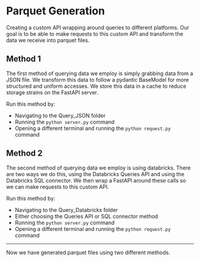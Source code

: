 # Parquet Generation

Creating a custom API wrapping around queries to different platforms. Our goal is to be able to make requests to this custom API and transform the data we receive into parquet files. 

## Method 1 

The first method of querying data we employ is simply grabbing data from a JSON file. We transform this data to follow a pydantic BaseModel for more structured and uniform accesses. We store this data in a cache to reduce storage strains on the FastAPI server. 

Run this method by: 
* Navigating to the Query_JSON folder
* Running the `python server.py` command
* Opening a different terminal and running the `python request.py` command

## Method 2 

The second method of querying data we employ is using databricks. There are two ways we do this, using the Databricks Queries API and using the Databricks SQL connector. We then wrap a FastAPI around these calls so we can make requests to this custom API. 

Run this method by: 
* Navigating to the Query_Databricks folder 
* Either choosing the Queries API or SQL connector method
* Running the `python server.py` command
* Opening a different terminal and running the `python request.py` command

---

Now we have generated parquet files using two different methods. 